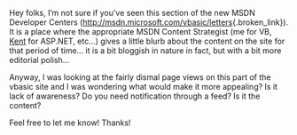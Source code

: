 Hey folks, I&#8217;m not sure if you&#8217;ve seen this section of the new MSDN Developer Centers (<http://msdn.microsoft.com/vbasic/letters>{.broken_link}). It is a place where the appropriate MSDN Content Strategist (me for VB, [Kent](http://msdn.microsoft.com/asp.net/letters) for ASP.NET, etc&#8230;) gives a little blurb about the content on the site for that period of time&#8230; it is a bit bloggish in nature in fact, but with a bit more editorial polish&#8230;

Anyway, I was looking at the fairly dismal page views on this part of the vbasic site and I was wondering what would make it more appealing? Is it lack of awareness? Do you need notification through a feed? Is it the content?

Feel free to let me know! Thanks!